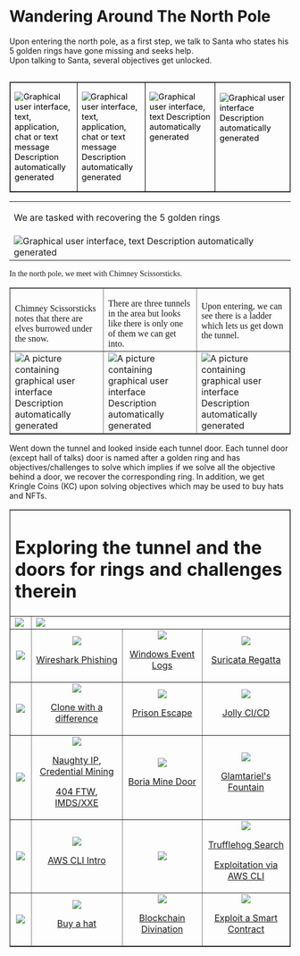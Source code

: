 # Wandering Around The North Pole
<p class=MyNormalStyle>Upon entering the north pole, as a first step, we talk to
Santa who states his 5 golden rings have gone missing and seeks help. 
<br>Upon talking to Santa, several objectives get unlocked.</p>

<table class=MsoTableGrid border=1 cellspacing=0 cellpadding=0 align=left
 width=100% margin-leftxxx:6.75pt; margin-leftyyy:6.75pt'>
 <tr>
  <td width=172 valign=top style='width:129.3pt;border:solid windowtext 1.0pt;
  padding:0in 5.4pt 0in 5.4pt'>
  <p class=MyHeadingStyle><span style='font-size:11.0pt;color:windowtext;
  font-weight:normal'><img 
  src="../images/blog_images/image009.png"
  alt="Graphical user interface, text, application, chat or text message&#10;&#10;Description automatically generated"></span></p>
  </td>
  <td width=179 valign=top style='width:134.35pt;border:solid windowtext 1.0pt;
  border-left:none;padding:0in 5.4pt 0in 5.4pt'>
  <p class=MyHeadingStyle><span style='font-size:11.0pt;color:windowtext;
  font-weight:normal'><img 
  src="../images/blog_images/image010.png"
  alt="Graphical user interface, text, application, chat or text message&#10;&#10;Description automatically generated"></span></p>
  </td>
  <td width=200 valign=top style='width:150.3pt;border:solid windowtext 1.0pt;
  border-left:none;padding:0in 5.4pt 0in 5.4pt'>
  <p class=MyHeadingStyle><span style='font-size:11.0pt;color:windowtext;
  font-weight:normal'><img 
  src="../images/blog_images/image011.png"
  alt="Graphical user interface, text&#10;&#10;Description automatically generated"></span></p>
  </td>
  <td width=248 valign=top >
  <p class=MyHeadingStyle><span style='font-size:11.0pt;color:windowtext;
  font-weight:normal'><img 
  src="../images/blog_images/image012.png"
  alt="Graphical user interface&#10;&#10;Description automatically generated"></span></p>
  </td>
 </tr>
</table>
<br>
<br></br>
<table width=100% border=0  class=MsoTableGrid >
<tr>
    <td><p class=MyNormalStyle>We are tasked with recovering the 5 golden rings</p></td>
</tr>
<tr>
    <td><img 
  src="../images/blog_images/image013.png"
  alt="Graphical user interface, text&#10;&#10;Description automatically generated"></td>
</tr>
</table>
<p class=MyNormalStyle><span style='font-family:"Cambria",serif'>In the north pole,
we meet with Chimney Scissorsticks.</span></p>


<table width=100% border=1>
    <tr>
        <td> <p class=MyNormalStyle style='margin-bottom:0in;line-height:normal'><span
  style='font-family:"Cambria",serif'>Chimney Scissorsticks notes that there
  are elves burrowed under the snow.</span></p></td>
        <td><p class=MyNormalStyle style='margin-bottom:0in;line-height:normal'><span
  style='font-family:"Cambria",serif'>There are three tunnels in the area but
  looks like there is only one of them we can get into.</span></p></td>
        <td> <p class=MyNormalStyle style='margin-bottom:8.0pt;line-height:107%'><span
  style='font-family:"Cambria",serif'>Upon entering, we can see there is a
  ladder which lets us get down the tunnel.</span></p></td>
    </tr>
    <tr>
        <td><img
  border=0  id="Picture 241"
  src="../images/blog_images/image014.png"
  alt="A picture containing graphical user interface&#10;&#10;Description automatically generated"></td>
        <td><img
  border=0  id="Picture 241"
  src="../images/blog_images/image015.png"
  alt="A picture containing graphical user interface&#10;&#10;Description automatically generated"></td>
        <td><img
  border=0  id="Picture 241"
  src="../images/blog_images/image016.png"
  alt="A picture containing graphical user interface&#10;&#10;Description automatically generated"></td>
    </tr>
</table>



<p class=MyNormalStyle>Went down the tunnel and looked inside each tunnel door.
Each tunnel door (except hall of talks) door is named after a golden ring and
has objectives/challenges to solve which implies if we solve all the objective
behind a door, we recover the corresponding ring. In addition, we get Kringle
Coins (KC) upon solving objectives which may be used to buy hats and NFTs.</p>

<table border=1 width=100%>
    <!--head -->
    <tr>
        <td colspan=4>
        <h1>Exploring the tunnel and the doors for rings and challenges therein</h1>
        </td>
    </tr>
    <!--talks -->
    <tr>
        <td>
        <img src="../images/blog_images/image017.png">
        </td>
        <td colspan=3>
        <img src="../images/blog_images/image018.png">
        </td>
    </tr>
    <!--tolkien -->
    <tr align="center" >
        <td><img src="../images/blog_images/image019.png">
        </td>
        <td>
        <a href="/TolkienRing/WiresharkPhishing/">
            <img src="../images/blog_images/image020.png">
            <p class=MyNormalStyle>Wireshark Phishing</p>
        </a>
        </td>
        <td>
            <a href="/TolkienRing/WindowsEventLogs/">
            <img src="../images/blog_images/image021.png">
            <p class=MyNormalStyle>Windows Event Logs</p>
            </a>
        </td>
        <td>
            <a href="/TolkienRing/SuricataRegatta/">
                <img src="../images/blog_images/image022.png">
                <p class=MyNormalStyle>Suricata Regatta</p>
            </a>
        </td>
    </tr>
    <!--elfen -->
    <tr align="center">
        <td><img src="../images/blog_images/image023.png">
        </td>
        <td>
            <a href="/ElfenRing/CloneWithaDifference/">
                <img src="../images/blog_images/image024.png">
                <p class=MyNormalStyle>Clone with a difference</p>
            </a>
        </td>
        <td>
            <a href="/ElfenRing/PrisonEscape/">
            <img src="../images/blog_images/image025.png">
            <p class=MyNormalStyle>Prison Escape</p>
            </a>
        </td>
        <td>
            <a href="/ElfenRing/JollyCICD/">
                <img src="../images/blog_images/image026.png">
                <p class=MyNormalStyle>Jolly CI/CD</p>
            </a>
        </td>
    </tr>
    <!--web -->
    <tr align="center">
        <td><img src="../images/blog_images/image027.png">
        </td>
        <td>
        <a href="/WebRing/NaughtyIP/"><img src="../images/blog_images/image028.png"></a>
        <p class=MyNormalStyle><a href="/WebRing/NaughtyIP/">Naughty IP</a>, <a href="/WebRing/CredentialMining/">Credential Mining</a></p>
        <p class=MyNormalStyle><a href="/WebRing/404FTW/">404 FTW</a>, <a href="/WebRing/IMDSandXXE/">IMDS/XXE</a></p>
        </td>
        <td>
            <a href="/WebRing/OpenBoriaMineDoor/">
                <img src="../images/blog_images/image029.png">
                <p class=MyNormalStyle>Boria Mine Door</p>
            </a>
        </td>
        <td>
            <a href="/WebRing/GlamtarielsFountain/">
                <img src="../images/blog_images/image030.png">
                <p class=MyNormalStyle>Glamtariel's Fountain</p>
            </a>
        </td>
    </tr>
    <!--cloud -->
    <tr align="center">
        <td><img src="../images/blog_images/image031.png">
        </td>
        <td>
        <a href="/CloudRing/AWSCLIIntro/">
            <img src="../images/blog_images/image032.png">
            <p class=MyNormalStyle>AWS CLI Intro</p>
        </a>
        </td>
        <td>
            <a href="/CloudRing/TrufflehogSearch/">
            <img src="../images/blog_images/image032_1.png">
            </a>
        </td>
        <td>
            <a href="/CloudRing/TrufflehogSearch/">
            <img src="../images/blog_images/image033.png">
            </a>
            <a href="/CloudRing/TrufflehogSearch/">
            <p class=MyNormalStyle>Trufflehog Search</p>
            </a>
            <a href="/CloudRing/ExploitationViaAWSCLI/">
                <p class=MyNormalStyle>Exploitation via AWS CLI</p>
            </a>
        </td>
    </tr>
    <!--fire -->
    <tr align="center">
        <td><img src="../images/blog_images/image034.png">
        </td>
        <td>
            <a href="/BurningRingOfFire/BuyaHat/">
                <img src="../images/blog_images/image035.png">
                <p class=MyNormalStyle>Buy a hat</p>
            </a>
        </td>
        <td>
            <a href="/BurningRingOfFire/BlockchainDivination/">
                <img src="../images/blog_images/image036.png">
                <p class=MyNormalStyle>Blockchain Divination</p>
            </a>
        </td>
        <td>
            <a href="/BurningRingOfFire/ExploitaSmartContract/">
                <img src="../images/blog_images/image037.png">
                <p class=MyNormalStyle>Exploit a Smart Contract</p>
            </a>
        </td>
    </tr>
</table>

